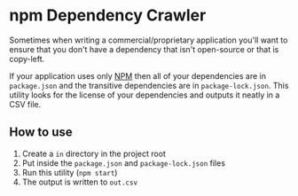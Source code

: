 # npm Dependency Crawler

Sometimes when writing a commercial/proprietary application you'll want to ensure that you don't have a dependency that isn't open-source or that is copy-left.

If your application uses only [NPM](https://www.npmjs.com/) then all of your dependencies are in `package.json` and the transitive dependencies are in `package-lock.json`.
This utility looks for the license of your dependencies and outputs it neatly in a CSV file.

## How to use

1. Create a `in` directory in the project root
2. Put inside the `package.json` and `package-lock.json` files
3. Run this utility (`npm start`)
4. The output is written to `out.csv`
